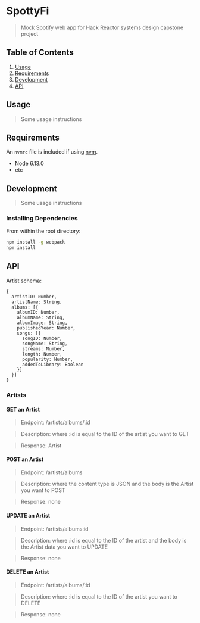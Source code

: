 # SpottyFi

> Mock Spotify web app for Hack Reactor systems design capstone project

## Table of Contents

1. [Usage](#Usage)
1. [Requirements](#requirements)
1. [Development](#development)
1. [API](#api)

## Usage

> Some usage instructions

## Requirements

An `nvmrc` file is included if using [nvm](https://github.com/creationix/nvm).

- Node 6.13.0
- etc

## Development

> Some usage instructions

### Installing Dependencies

From within the root directory:

```sh
npm install -g webpack
npm install
```

## API
Artist schema:
```
{
  artistID: Number,
  artistName: String,
  albums: [{
    albumID: Number,
    albumName: String,
    albumImage: String,
    publishedYear: Number,
    songs: [{
      songID: Number,
      songName: String,
      streams: Number,
      length: Number,
      popularity: Number,
      addedToLibrary: Boolean
    }]
  }]
}
```
### Artists
#### GET an Artist
> Endpoint: /artists/albums/:id

> Description: where :id is equal to the ID of the artist you want to GET

> Response: Artist

#### POST an Artist
> Endpoint: /artists/albums

> Description: where the content type is JSON and the body is the Artist you want to POST

> Response: none

#### UPDATE an Artist
>  Endpoint: /artists/albums:id

> Description: where :id is equal to the ID of the artist and the body is the Artist data you want to UPDATE

> Response: none

#### DELETE an Artist
>  Endpoint: /artists/albums/:id

> Description: where :id is equal to the ID of the artist you want to DELETE

> Response: none
